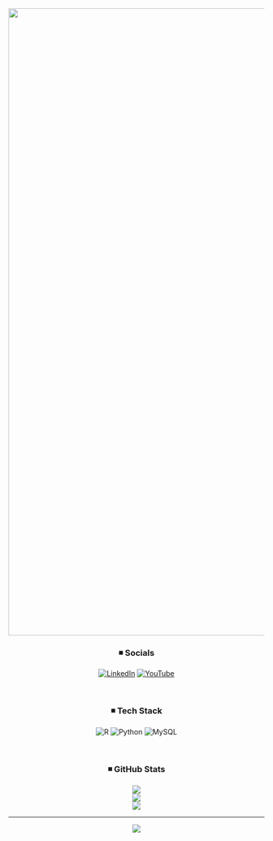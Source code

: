 <div align="right">

<img width="1235" alt="image" src="https://user-images.githubusercontent.com/127844778/235857982-fe4c1a6a-fa1c-4878-9672-32f091f1fdd8.png">


<div align="center">
  
  
### ◾ Socials
[![LinkedIn](https://img.shields.io/badge/LinkedIn-%230077B5.svg?logo=linkedin&logoColor=white)](https://linkedin.com/in/changsoo96) [![YouTube](https://img.shields.io/badge/YouTube-%23FF0000.svg?logo=YouTube&logoColor=white)](https://youtube.com/@csbyun96) 
  
<br>

### ◾ Tech Stack
![R](https://img.shields.io/badge/r-%23276DC3.svg?style=flat-square&logo=r&logoColor=white) ![Python](https://img.shields.io/badge/python-3670A0?style=flat-square&logo=python&logoColor=ffdd54) ![MySQL](https://img.shields.io/badge/mysql-%2300f.svg?style=flat-square&logo=mysql&logoColor=white)
  
<br>
  
### ◾ GitHub Stats
![](https://github-readme-stats.vercel.app/api?username=csbyun96&theme=default&hide_border=true&include_all_commits=false&count_private=false)<br/>
![](https://github-readme-streak-stats.herokuapp.com/?user=csbyun96&theme=default&hide_border=true)<br/>
![](https://github-readme-stats.vercel.app/api/top-langs/?username=csbyun96&theme=default&hide_border=true&include_all_commits=false&count_private=false&layout=compact)



---
[![](https://visitcount.itsvg.in/api?id=csbyun96&icon=0&color=12)](https://visitcount.itsvg.in)
